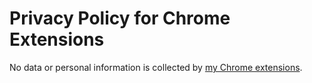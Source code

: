 # Privacy Policy for Chrome Extensions

No data or personal information is collected by [my Chrome extensions](https://chrome.google.com/webstore/search/%22Harmony%20auto%20filler%22?_category=extensions).
